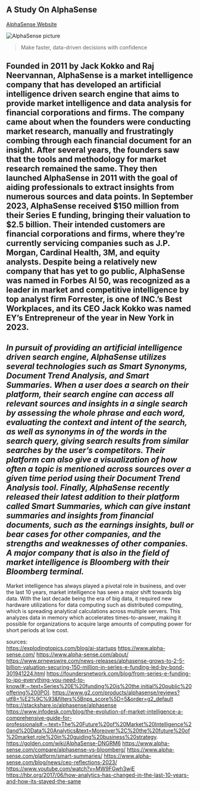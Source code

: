 ## A Study On AlphaSense

[AlphaSense Website](https://www.alpha-sense.com/)

![AlphaSense picture](https://www.alpha-sense.com/wp-content/uploads/2022/11/AlphaSense_072822-77-scaled.jpg)

> Make faster, data-driven decisions with confidence

**Founded in 2011 by Jack Kokko and Raj Neervannan, AlphaSense is a market intelligence company that has developed an artificial intelligence driven search engine that aims to provide market intelligence and data analysis for financial corporations and firms. The company came about when the founders were conducting market research, manually and frustratingly combing through each financial document for an insight. After several years, the founders saw that the tools and methodology for market research remained the same. They then launched AlphaSense in 2011 with the goal of aiding professionals to extract insights from numerous sources and data points. In September 2023, AlphaSense received $150 million from their Series E funding, bringing their valuation to $2.5 billion. Their intended customers are financial corporations and firms, where they’re currently servicing companies such as J.P. Morgan, Cardinal Health, 3M, and equity analysts. Despite being a relatively new company that has yet to go public, AlphaSense was named in Forbes AI 50, was recognized as a leader in market and competitive intelligence by top analyst firm Forrester, is one of INC.’s Best Workplaces, and its CEO Jack Kokko was named EY’s Entrepreneur of the year in New York in 2023.**
---
*In pursuit of providing an artificial intelligence driven search engine, AlphaSense utilizes several technologies such as Smart Synonyms, Document Trend Analysis, and Smart Summaries. When a user does a search on their platform, their search engine can access all relevant sources and insights in a single search by assessing the whole phrase and each word, evaluating the context and intent of the search, as well as synonyms in of the words in the search query, giving search results from similar searches by the user’s competitors. Their platform can also give a visualization of how often a topic is mentioned across sources over a given time period using their Document Trend Analysis tool. Finally, AlphaSense recently released their latest addition to their platform called Smart Summaries, which can give instant summaries and insights from financial documents, such as the earnings insights, bull or bear cases for other companies, and the strengths and weaknesses of other companies. A major company that is also in the field of market intelligence is Bloomberg with their Bloomberg terminal.*
---
Market intelligence has always played a pivotal role in business, and over the last 10 years, market intelligence has seen a major shift towards big data. With the last decade being the era of big data, it required new hardware utilizations for data computing such as distributed computing, which is spreading analytical calculations across multiple servers. This analyzes data in memory which accelerates times-to-answer, making it possible for organizations to acquire large amounts of computing power for short periods at low cost.

sources:		
https://explodingtopics.com/blog/ai-startups
https://www.alpha-sense.com/
https://www.alpha-sense.com/about/
https://www.prnewswire.com/news-releases/alphasense-grows-to-2-5-billion-valuation-securing-150-million-in-series-e-funding-led-by-bond-301941224.html
https://foundersnetwork.com/blog/from-series-e-funding-to-ipo-everything-you-need-to-know/#:~:text=Series%20E%20funding%20is%20the,initial%20public%20offering%20(IPO).
https://www.g2.com/products/alphasense/reviews?utf8=%E2%9C%93&filters%5Bnps_score%5D=5&order=g2_default
https://stackshare.io/alphasense/alphasense
https://www.infodesk.com/blog/the-evolution-of-market-intelligence-a-comprehensive-guide-for-professionals#:~:text=The%20Future%20of%20Market%20Intelligence%20and%20Data%20Analytics&text=Moreover%2C%20the%20future%20of%20market,role%20in%20guiding%20business%20strategy.
https://golden.com/wiki/AlphaSense-DNGRM6
https://www.alpha-sense.com/compare/alphasense-vs-bloomberg/
https://www.alpha-sense.com/platform/smart-summaries/
https://www.alpha-sense.com/blog/news/ceo-reflections-2023/
https://www.youtube.com/watch?v=MW9FGwh3wjE
https://hbr.org/2017/06/how-analytics-has-changed-in-the-last-10-years-and-how-its-stayed-the-same
